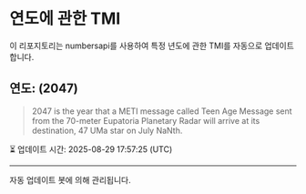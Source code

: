 
# 연도에 관한 TMI

이 리포지토리는 numbersapi를 사용하여 특정 년도에 관한 TMI를 자동으로 업데이트합니다.

## 연도: (2047)
> 2047 is the year that a METI message called Teen Age Message sent from the 70-meter Eupatoria Planetary Radar will arrive at its destination, 47 UMa star on July NaNth.

⏳ 업데이트 시간: 2025-08-29 17:57:25 (UTC)

---
자동 업데이트 봇에 의해 관리됩니다.
